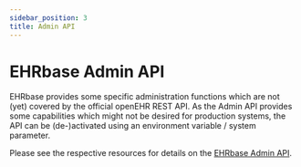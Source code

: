 ```yaml
---
sidebar_position: 3
title: Admin API
---
```


# EHRbase Admin API

EHRbase provides some specific administration functions which are not (yet) covered by the official
openEHR REST API. As the Admin API provides some capabilities which might not be desired for production systems, the API can be (de-)activated using an environment variable / system parameter.

Please see the respective resources for details on the [EHRbase Admin API](/api/hip-ehrbase/admin).
